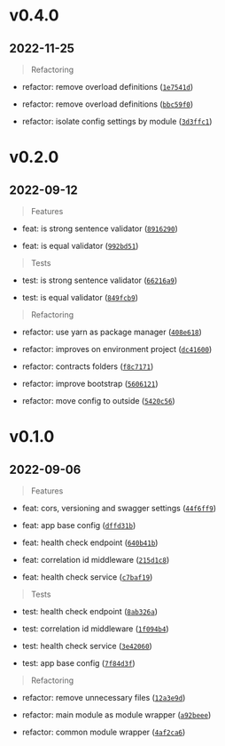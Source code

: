 # v0.4.0

## 2022-11-25

> Refactoring

* refactor: remove overload definitions ([`1e7541d`](https://github.com/mateusmacedo/nestjs-startkit/commit/1e7541d363441f77c4fa876de1515237dce3656b))

* refactor: remove overload definitions ([`bbc59f0`](https://github.com/mateusmacedo/nestjs-startkit/commit/bbc59f0d917513b0e5246d72ebb8c27e7e304720))

* refactor: isolate config settings by module ([`3d3ffc1`](https://github.com/mateusmacedo/nestjs-startkit/commit/3d3ffc14340c70f3de89d290bfbc770066c476bf))

# v0.2.0

## 2022-09-12

> Features

* feat: is strong sentence validator ([`8916290`](https://github.com/mateusmacedo/nestjs-startkit/commit/8916290a6453af6318b053e53cc4dd4e8495b779))

* feat: is equal validator ([`992bd51`](https://github.com/mateusmacedo/nestjs-startkit/commit/992bd518c14ec6b4cbac20680432c4fd61aa8267))

> Tests

* test: is strong sentence validator ([`66216a9`](https://github.com/mateusmacedo/nestjs-startkit/commit/66216a9ce2e1712849544492abd7a4339afe1373))

* test: is equal validator ([`849fcb9`](https://github.com/mateusmacedo/nestjs-startkit/commit/849fcb980203b9176bb7b543ed4120388eeea8d2))

> Refactoring

* refactor: use yarn as package manager ([`408e618`](https://github.com/mateusmacedo/nestjs-startkit/commit/408e618f5f2bfb35968c29a4c25fbc7c555051a2))

* refactor: improves on environment project ([`dc41600`](https://github.com/mateusmacedo/nestjs-startkit/commit/dc416006af8c44b84b98a26aef4d26722901dfa9))

* refactor: contracts folders ([`f8c7171`](https://github.com/mateusmacedo/nestjs-startkit/commit/f8c7171c2b3fecf9434e62d612acf8a47814a744))

* refactor: improve bootstrap ([`5606121`](https://github.com/mateusmacedo/nestjs-startkit/commit/5606121dbe7f727cc7061d4902ff174e03d0c508))

* refactor: move config to outside ([`5420c56`](https://github.com/mateusmacedo/nestjs-startkit/commit/5420c562a6f0a1f2d29f0b20cc6cd626cbad7038))

# v0.1.0

## 2022-09-06

> Features

* feat: cors, versioning and swagger settings ([`44f6ff9`](https://github.com/mateusmacedo/nestjs-startkit/commit/44f6ff9d6dc9d167ed81af1d21dba15d3e3458f4))

* feat: app base config ([`dffd31b`](https://github.com/mateusmacedo/nestjs-startkit/commit/dffd31b5d6b4c6e50112fcf43469b109a5d43b1b))

* feat: health check endpoint ([`640b41b`](https://github.com/mateusmacedo/nestjs-startkit/commit/640b41bcf714bafa2683b2d836d5eca63f3c0115))

* feat: correlation id middleware ([`215d1c8`](https://github.com/mateusmacedo/nestjs-startkit/commit/215d1c8ec142556c2ff74716348aa1b71db7d62a))

* feat: health check service ([`c7baf19`](https://github.com/mateusmacedo/nestjs-startkit/commit/c7baf19e073230158953d1b9dd13f0dfaa194c0f))

> Tests

* test: health check endpoint ([`8ab326a`](https://github.com/mateusmacedo/nestjs-startkit/commit/8ab326af1cf7edf245f82580403efb16d318148e))

* test: correlation id middleware ([`1f094b4`](https://github.com/mateusmacedo/nestjs-startkit/commit/1f094b4dd29378128749a26362e11d0f64d14008))

* test: health check service ([`3e42060`](https://github.com/mateusmacedo/nestjs-startkit/commit/3e42060963011dd68fee0ef47c814533c59600b1))

* test: app base config ([`7f84d3f`](https://github.com/mateusmacedo/nestjs-startkit/commit/7f84d3f32435cc5cf8cefb3cd6db640a8bdf35e0))

> Refactoring

* refactor: remove unnecessary files ([`12a3e9d`](https://github.com/mateusmacedo/nestjs-startkit/commit/12a3e9d89499ec42e6e5362596a7f95cbcc6cc7c))

* refactor: main module as module wrapper ([`a92beee`](https://github.com/mateusmacedo/nestjs-startkit/commit/a92beee1b61eb4409ea16f72f032375c68e8a3eb))

* refactor: common module wrapper ([`4af2ca6`](https://github.com/mateusmacedo/nestjs-startkit/commit/4af2ca666b476919483d60c9b4455e1f7e578e18))
